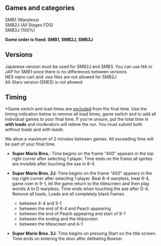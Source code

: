 ## Games and categories

SMB1 (Warpless)  
SMB2J (All Stages FDS)  
SMB3J (100%)  

**Game order is fixed: SMB1, SMB2J, SMB3J**

## Versions

Japanese version must be used for SMB2J and SMB3. You can use NA or JAP for SMB1 since there is no differences between versions  
NES repro cart and .nes files are not allowed for SMB2J  
All-Stars version (SNES) is not allowed  

## Timing

*Game switch and load times are <ins>excluded</ins> from the final time.
Use the timing indication below to remove all load times, game switch and to add all individual games to your final time. If you're unsure, put the total time in **with loads** and moderators will retime the run. You must submit both *without loads* and *with loads*.

We allow a maximum of 2 minutes between games. All exceeding time will be part of your final time.

- **Super Mario Bros.**: Time begins on the frame "400" appears in the top right corner after selecting 1 player. Time ends on the frame all sprites are invisible after touching the axe in 8-4. 

- **Super Mario Bros. 2J**: Time begins on the frame "400" appears in the top right corner after selecting 1 player. Beat 8-4 warpless, beat 9-4, game over in 9-1, let the game return to the titlescreen and then play worlds A to D warpless. Time ends when touching the axe after D-4. Remove all loads. Loads are all completely black frames
    - between 4-4 and 5-1
    - between the end of 8-4 and Peach appearing
    - between the end of Peach appearing and start of 9-1
    - between the ending and the titlescreen
    - between the titlescreen and A-1
- **Super Mario Bros. 3J**: Time begins on pressing Start on the title screen. Time ends on entering the door after defeating Bowser.	